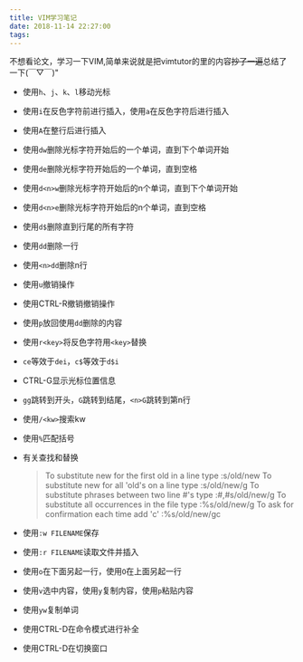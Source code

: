 ```yaml
---
title: VIM学习笔记
date: 2018-11-14 22:27:00
tags:
---
```


不想看论文，学习一下VIM,简单来说就是把vimtutor的里的内容~~抄了一遍~~总结了一下(￣▽￣)"

<!-- more -->

* 使用`h`、`j`、`k`、`l`移动光标

* 使用`i`在反色字符前进行插入，使用`a`在反色字符后进行插入

* 使用`A`在整行后进行插入

* 使用`dw`删除光标字符开始后的一个单词，直到下个单词开始

* 使用`de`删除光标字符开始后的一个单词，直到空格

* 使用`d<n>w`删除光标字符开始后的n个单词，直到下个单词开始

* 使用`d<n>e`删除光标字符开始后的n个单词，直到空格

* 使用`d$`删除直到行尾的所有字符

* 使用`dd`删除一行

* 使用`<n>dd`删除n行

* 使用`u`撤销操作

* 使用CTRL-R撤销撤销操作

* 使用`p`放回使用`dd`删除的内容

* 使用`r<key>`将反色字符用`<key>`替换

* `ce`等效于`dei`，`c$`等效于`d$i`

* CTRL-G显示光标位置信息

* `gg`跳转到开头，`G`跳转到结尾，`<n>G`跳转到第n行

* 使用`/<kw>`搜索kw

* 使用`%`匹配括号

* 有关查找和替换
    > To substitute new for the first old in a line type    :s/old/new
    > To substitute new for all 'old's on a line type       :s/old/new/g
    > To substitute phrases between two line #'s type       :#,#s/old/new/g
    > To substitute all occurrences in the file type        :%s/old/new/g
    > To ask for confirmation each time add 'c'             :%s/old/new/gc

* 使用`:w FILENAME`保存

* 使用`:r FILENAME`读取文件并插入

* 使用`o`在下面另起一行，使用`O`在上面另起一行

* 使用`v`选中内容，使用`y`复制内容，使用`p`粘贴内容

* 使用`yw`复制单词

* 使用CTRL-D在命令模式进行补全

* 使用CTRL-D在切换窗口
